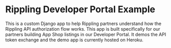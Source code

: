 # Rippling Developer Portal Example

This is a custom Django app to help Rippling partners understand how the Rippling API authorization flow works. This app is built specifically for our partners building App Shop listings in our Developer Portal. It demos the API token exchange and the demo app is currently hosted on Heroku.


